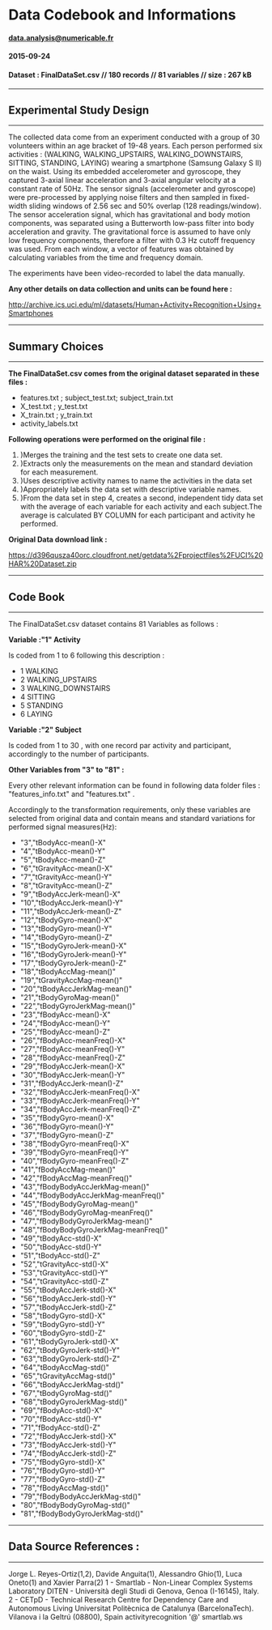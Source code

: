 <!-- R Commander Markdown Template -->

Data Codebook and Informations
=======================

#### data.analysis@numericable.fr

#### 2015-09-24

#### Dataset : FinalDataSet.csv // 180 records // 81 variables // size : 267 kB


------------------------------------------------------------------------------------------
Experimental Study Design
------------------------------------------------------------------------------------------
------------------------------------------------------------------------------------------
The collected data come from an experiment conducted with a group of 30 volunteers within 
an age bracket of 19-48 years. Each person performed six activities :
(WALKING, WALKING_UPSTAIRS, WALKING_DOWNSTAIRS, SITTING, STANDING, LAYING) wearing a 
smartphone (Samsung Galaxy S II) on the waist. Using its embedded accelerometer and 
gyroscope, they captured 3-axial linear acceleration and 3-axial angular velocity 
at a constant rate of 50Hz. 
The sensor signals (accelerometer and gyroscope) were pre-processed by applying noise 
filters and then sampled in fixed-width sliding windows of 2.56 sec and 50% overlap 
(128 readings/window). The sensor acceleration signal, which has gravitational and body 
motion components, was separated using a Butterworth low-pass filter into body 
acceleration and gravity. The gravitational force is assumed to have only low frequency 
components, therefore a filter with 0.3 Hz cutoff frequency was used. From each window, 
a vector of features was obtained by calculating variables from the time 
and frequency domain.

The experiments have been video-recorded to label the data manually. 

**Any other details on data collection and units can be found here :**

http://archive.ics.uci.edu/ml/datasets/Human+Activity+Recognition+Using+Smartphones

------------------------------------------------------------------------------------------
Summary Choices
------------------------------------------------------------------------------------------
------------------------------------------------------------------------------------------
**The FinalDataSet.csv comes from the original dataset separated in these files :**

* features.txt ; subject_test.txt; subject_train.txt
* X_test.txt ; y_test.txt
* X_train.txt ; y_train.txt
* activity_labels.txt

**Following operations were performed on the original file :**

 1. )Merges the training and the test sets to create one data set.
 2. )Extracts only the measurements on the mean and standard deviation for each measurement. 
 3. )Uses descriptive activity names to name the activities in the data set
 4. )Appropriately labels the data set with descriptive variable names. 
 5. )From the data set in step 4, creates a second, independent tidy data set with the 
     average of each variable for each activity and each subject.The average is calculated 
     BY COLUMN for each participant and activity he performed.

**Original Data download link :**

https://d396qusza40orc.cloudfront.net/getdata%2Fprojectfiles%2FUCI%20HAR%20Dataset.zip

------------------------------------------------------------------------------------------
Code Book
------------------------------------------------------------------------------------------
------------------------------------------------------------------------------------------
The FinalDataSet.csv dataset contains 81 Variables as follows :


**Variable :"1" Activity**

Is coded from 1 to 6 following this description :

* 1 WALKING
* 2 WALKING_UPSTAIRS
* 3 WALKING_DOWNSTAIRS
* 4 SITTING
* 5 STANDING
* 6 LAYING

**Variable :"2" Subject**

Is coded from 1 to 30 , with one record par activity and participant, accordingly to the 
number of participants.

**Other Variables from "3" to "81" :**

Every other relevant information can be found in following data folder files :
"features_info.txt" and "features.txt" .

Accordingly to the transformation requirements, only these variables are selected from 
original data and contain means and standard variations for performed signal measures(Hz):

* "3","tBodyAcc-mean()-X" 
* "4","tBodyAcc-mean()-Y"
* "5","tBodyAcc-mean()-Z"
* "6","tGravityAcc-mean()-X"
* "7","tGravityAcc-mean()-Y"
* "8","tGravityAcc-mean()-Z"
* "9","tBodyAccJerk-mean()-X"
* "10","tBodyAccJerk-mean()-Y"
* "11","tBodyAccJerk-mean()-Z"
* "12","tBodyGyro-mean()-X"
* "13","tBodyGyro-mean()-Y"
* "14","tBodyGyro-mean()-Z"
* "15","tBodyGyroJerk-mean()-X"
* "16","tBodyGyroJerk-mean()-Y"
* "17","tBodyGyroJerk-mean()-Z"
* "18","tBodyAccMag-mean()"
* "19","tGravityAccMag-mean()"
* "20","tBodyAccJerkMag-mean()"
* "21","tBodyGyroMag-mean()"
* "22","tBodyGyroJerkMag-mean()"
* "23","fBodyAcc-mean()-X"
* "24","fBodyAcc-mean()-Y"
* "25","fBodyAcc-mean()-Z"
* "26","fBodyAcc-meanFreq()-X"
* "27","fBodyAcc-meanFreq()-Y"
* "28","fBodyAcc-meanFreq()-Z"
* "29","fBodyAccJerk-mean()-X"
* "30","fBodyAccJerk-mean()-Y"
* "31","fBodyAccJerk-mean()-Z"
* "32","fBodyAccJerk-meanFreq()-X"
* "33","fBodyAccJerk-meanFreq()-Y"
* "34","fBodyAccJerk-meanFreq()-Z"
* "35","fBodyGyro-mean()-X"
* "36","fBodyGyro-mean()-Y"
* "37","fBodyGyro-mean()-Z"
* "38","fBodyGyro-meanFreq()-X"
* "39","fBodyGyro-meanFreq()-Y"
* "40","fBodyGyro-meanFreq()-Z"
* "41","fBodyAccMag-mean()"
* "42","fBodyAccMag-meanFreq()"
* "43","fBodyBodyAccJerkMag-mean()"
* "44","fBodyBodyAccJerkMag-meanFreq()"
* "45","fBodyBodyGyroMag-mean()"
* "46","fBodyBodyGyroMag-meanFreq()"
* "47","fBodyBodyGyroJerkMag-mean()"
* "48","fBodyBodyGyroJerkMag-meanFreq()"
* "49","tBodyAcc-std()-X"
* "50","tBodyAcc-std()-Y"
* "51","tBodyAcc-std()-Z"
* "52","tGravityAcc-std()-X"
* "53","tGravityAcc-std()-Y"
* "54","tGravityAcc-std()-Z"
* "55","tBodyAccJerk-std()-X"
* "56","tBodyAccJerk-std()-Y"
* "57","tBodyAccJerk-std()-Z"
* "58","tBodyGyro-std()-X"
* "59","tBodyGyro-std()-Y"
* "60","tBodyGyro-std()-Z"
* "61","tBodyGyroJerk-std()-X"
* "62","tBodyGyroJerk-std()-Y"
* "63","tBodyGyroJerk-std()-Z"
* "64","tBodyAccMag-std()"
* "65","tGravityAccMag-std()"
* "66","tBodyAccJerkMag-std()"
* "67","tBodyGyroMag-std()"
* "68","tBodyGyroJerkMag-std()"
* "69","fBodyAcc-std()-X"
* "70","fBodyAcc-std()-Y"
* "71","fBodyAcc-std()-Z"
* "72","fBodyAccJerk-std()-X"
* "73","fBodyAccJerk-std()-Y"
* "74","fBodyAccJerk-std()-Z"
* "75","fBodyGyro-std()-X"
* "76","fBodyGyro-std()-Y"
* "77","fBodyGyro-std()-Z"
* "78","fBodyAccMag-std()"
* "79","fBodyBodyAccJerkMag-std()"
* "80","fBodyBodyGyroMag-std()"
* "81","fBodyBodyGyroJerkMag-std()"

------------------------------------------------------------------------------------------
Data Source References :
------------------------------------------------------------------------------------------
------------------------------------------------------------------------------------------
Jorge L. Reyes-Ortiz(1,2), Davide Anguita(1), Alessandro Ghio(1), Luca Oneto(1) and Xavier Parra(2)
1 - Smartlab - Non-Linear Complex Systems Laboratory
DITEN - Università degli Studi di Genova, Genoa (I-16145), Italy.
2 - CETpD - Technical Research Centre for Dependency Care and Autonomous Living
Universitat Politècnica de Catalunya (BarcelonaTech). Vilanova i la Geltrú (08800), Spain
activityrecognition '@' smartlab.ws 











